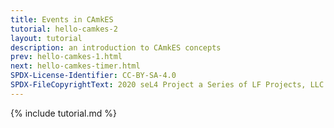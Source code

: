 ```yaml
---
title: Events in CAmkES
tutorial: hello-camkes-2
layout: tutorial
description: an introduction to CAmkES concepts
prev: hello-camkes-1.html
next: hello-camkes-timer.html
SPDX-License-Identifier: CC-BY-SA-4.0
SPDX-FileCopyrightText: 2020 seL4 Project a Series of LF Projects, LLC.
---
```

{% include tutorial.md %}
